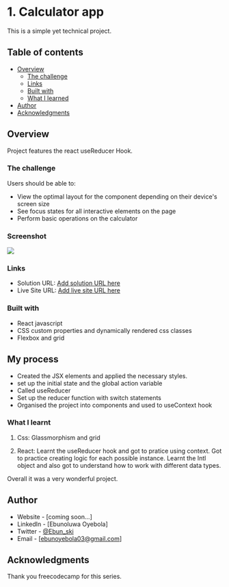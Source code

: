 # 1. Calculator app

This is a simple yet technical project.

## Table of contents

- [Overview](#overview)
  - [The challenge](#the-challenge)
  - [Links](#links)
  - [Built with](#built-with)
  - [What I learned](#what-i-learned)
- [Author](#author)
- [Acknowledgments](#acknowledgments)

## Overview

Project features the react useReducer Hook.

### The challenge

Users should be able to:

- View the optimal layout for the component depending on their device's screen size
- See focus states for all interactive elements on the page
- Perform basic operations on the calculator

### Screenshot

![](./screenshot.jpg)

### Links

- Solution URL: [Add solution URL here](https://your-solution-url.com)
- Live Site URL: [Add live site URL here](https://your-live-site-url.com)

### Built with

- React javascript
- CSS custom properties and dynamically rendered css classes
- Flexbox and grid

## My process

- Created the JSX elements and applied the necessary styles.
- set up the initial state and the global action variable
- Called useReducer
- Set up the reducer function with switch statements
- Organised the project into components and used to useContext hook

### What I learnt

1. Css:
   Glassmorphism and grid

2. React:
   Learnt the useReducer hook and got to pratice using context.
   Got to practice creating logic for each possible instance.
   Learnt the Intl object and also got to understand how to work with different data types.

Overall it was a very wonderful project.

## Author

- Website - [coming soon...]
- LinkedIn - [Ebunoluwa Oyebola]
- Twitter - [@Ebun_ski](https://www.twitter.com/Ebun_ski)
- Email - [ebunoyebola03@gmail.com]

## Acknowledgments

Thank you freecodecamp for this series.
